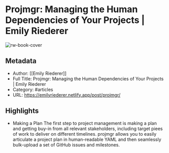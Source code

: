 # Projmgr: Managing the Human Dependencies of Your Projects | Emily Riederer

![rw-book-cover](https://readwise-assets.s3.amazonaws.com/static/images/article0.00998d930354.png)

## Metadata
- Author: [[Emily Riederer]]
- Full Title: Projmgr: Managing the Human Dependencies of Your Projects | Emily Riederer
- Category: #articles
- URL: https://emilyriederer.netlify.app/post/projmgr/

## Highlights
- Making a Plan
  The first step to project management is making a plan and getting buy-in from all relevant stakeholders, including target piees of work to deliver on different timelines. projmgr allows you to easily articulate a project plan in human-readable YAML and then seamlessly bulk-upload a set of GitHub issues and milestones.
